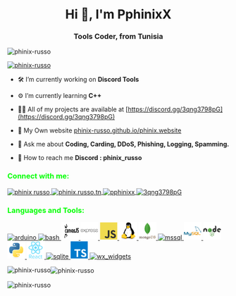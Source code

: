 <h1 align="center">Hi 👋, I'm PphinixX</h1>
<h3 align="center">Tools Coder</>, from Tunisia</h3>

<p align="left"> <img src="https://komarev.com/ghpvc/?username=phinix-russo&label=Profile%20views&color=0e75b6&style=flat" alt="phinix-russo" /> </p>

<p align="left"> <a href="https://github.com/ryo-ma/github-profile-trophy"><img src="https://github-profile-trophy.vercel.app/?username=phinix-russo" alt="phinix-russo" /></a> </p>

- 🛠️ I’m currently working on **Discord Tools**

- ⚙️ I’m currently learning **C++**

- 👨‍💻 All of my projects are available at [https://discord.gg/3qng3798pG](https://discord.gg/3qng3798pG)

- 🔗 My Own website [phinix-russo.github.io/phinix.website](phinix-russo.github.io/phinix.website)

- 🔎 Ask me about **Coding, Carding, DDoS, Phishing, Logging, Spamming.**

- 📌 How to reach me **Discord : phinix_russo**

<h3 align="left" style="color:#00ff00;">Connect with me:</h3> <p align="left"> <a href="https://fb.com/phinix.russo" target="_blank"> <img align="center" src="https://raw.githubusercontent.com/rahuldkjain/github-profile-readme-generator/master/src/images/icons/Social/facebook.svg" alt="phinix russo" height="30" width="40" /> </a> <a href="https://instagram.com/phinix.russo.tn" target="_blank"> <img align="center" src="https://raw.githubusercontent.com/rahuldkjain/github-profile-readme-generator/master/src/images/icons/Social/instagram.svg" alt="phinix.russo.tn" height="30" width="40" /> </a> <a href="https://www.youtube.com/c/pphinixx" target="_blank"> <img align="center" src="https://raw.githubusercontent.com/rahuldkjain/github-profile-readme-generator/master/src/images/icons/Social/youtube.svg" alt="pphinixx" height="30" width="40" /> </a> <a href="https://discord.gg/3qng3798pG" target="_blank"> <img align="center" src="https://raw.githubusercontent.com/rahuldkjain/github-profile-readme-generator/master/src/images/icons/Social/discord.svg" alt="3qng3798pG" height="30" width="40" /> </a> </p>
<h3 align="left" style="color:#00ff00;">Languages and Tools:</h3> <p align="left"> <a href="https://www.arduino.cc/" target="_blank" rel="noreferrer"> <img src="https://cdn.worldvectorlogo.com/logos/arduino-1.svg" alt="arduino" width="40" height="40" /> </a> <a href="https://www.gnu.org/software/bash/" target="_blank" rel="noreferrer"> <img src="https://www.vectorlogo.zone/logos/gnu_bash/gnu_bash-icon.svg" alt="bash" width="40" height="40" /> </a> <a href="https://canvasjs.com" target="_blank" rel="noreferrer"> <img src="https://raw.githubusercontent.com/Hardik0307/Hardik0307/master/assets/canvasjs-charts.svg" alt="canvasjs" width="40" height="40" /> </a> <a href="https://expressjs.com" target="_blank" rel="noreferrer"> <img src="https://raw.githubusercontent.com/devicons/devicon/master/icons/express/express-original-wordmark.svg" alt="express" width="40" height="40" /> </a> <a href="https://developer.mozilla.org/en-US/docs/Web/JavaScript" target="_blank" rel="noreferrer"> <img src="https://raw.githubusercontent.com/devicons/devicon/master/icons/javascript/javascript-original.svg" alt="javascript" width="40" height="40" /> </a> <a href="https://www.linux.org/" target="_blank" rel="noreferrer"> <img src="https://raw.githubusercontent.com/devicons/devicon/master/icons/linux/linux-original.svg" alt="linux" width="40" height="40" /> </a> <a href="https://www.mongodb.com/" target="_blank" rel="noreferrer"> <img src="https://raw.githubusercontent.com/devicons/devicon/master/icons/mongodb/mongodb-original-wordmark.svg" alt="mongodb" width="40" height="40" /> </a> <a href="https://www.microsoft.com/en-us/sql-server" target="_blank" rel="noreferrer"> <img src="https://www.svgrepo.com/show/303229/microsoft-sql-server-logo.svg" alt="mssql" width="40" height="40" /> </a> <a href="https://www.mysql.com/" target="_blank" rel="noreferrer"> <img src="https://raw.githubusercontent.com/devicons/devicon/master/icons/mysql/mysql-original-wordmark.svg" alt="mysql" width="40" height="40" /> </a> <a href="https://nodejs.org" target="_blank" rel="noreferrer"> <img src="https://raw.githubusercontent.com/devicons/devicon/master/icons/nodejs/nodejs-original-wordmark.svg" alt="nodejs" width="40" height="40" /> </a> <a href="https://www.python.org" target="_blank" rel="noreferrer"> <img src="https://raw.githubusercontent.com/devicons/devicon/master/icons/python/python-original.svg" alt="python" width="40" height="40" /> </a> <a href="https://reactjs.org/" target="_blank" rel="noreferrer"> <img src="https://raw.githubusercontent.com/devicons/devicon/master/icons/react/react-original-wordmark.svg" alt="react" width="40" height="40" /> </a> <a href="https://www.sqlite.org/" target="_blank" rel="noreferrer"> <img src="https://www.vectorlogo.zone/logos/sqlite/sqlite-icon.svg" alt="sqlite" width="40" height="40" /> </a> <a href="https://www.typescriptlang.org/" target="_blank" rel="noreferrer"> <img src="https://raw.githubusercontent.com/devicons/devicon/master/icons/typescript/typescript-original.svg" alt="typescript" width="40" height="40" /> </a> <a href="https://www.wxwidgets.org/" target="_blank" rel="noreferrer"> <img src="https://upload.wikimedia.org/wikipedia/commons/b/bb/WxWidgets.svg" alt="wx_widgets" width="40" height="40" /> </a> </p>
<p> <img align="left" src="https://github-readme-stats.vercel.app/api/top-langs?username=phinix-russo&show_icons=true&locale=en&layout=compact&theme=radical&langs_count=3&custom_title=Top%20Languages&bg_color=0D1117&hide_border=true&text_color=00FF00&title_color=00FF00" alt="phinix-russo" /> </p> <p> <img align="center" src="https://github-readme-stats.vercel.app/api?username=phinix-russo&show_icons=true&locale=en&theme=radical&bg_color=0D1117&hide_border=true&text_color=00FF00&title_color=00FF00" alt="phinix-russo" /> </p> <p> <img align="center" src="https://github-readme-streak-stats.herokuapp.com/?user=phinix-russo&theme=radical&background=0D1117&hide_border=true&stroke=00FF00&ring=00FF00&fire=00FF00&currStreakNum=00FF00&currStreakLabel=00FF00&sideNums=00FF00&sideLabels=00FF00" alt="phinix-russo" /> </p>
